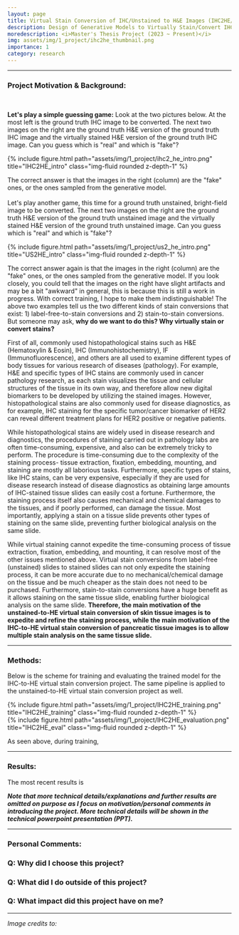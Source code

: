 ```yaml
---
layout: page
title: Virtual Stain Conversion of IHC/Unstained to H&E Images (IHC2HE/US2HE)
description: Design of Generative Models to Virtually Stain/Convert IHC/Unstained (Bright-field) Images to H&E Images 
moredescription: <i>Master's Thesis Project (2023 ~ Present)</i>
img: assets/img/1_project/ihc2he_thumbnail.png
importance: 1
category: research
---
```


---

### **Project Motivation & Background:**
<br>

**Let's play a simple guessing game:** Look at the two pictures below. At the most left is the ground truth IHC image to be converted. The next two images on the right
are the ground truth H&E version of the ground truth IHC image and the virtually stained H&E version of the ground truth IHC image. Can you guess which is "real" and
which is "fake"?

<div class="row">
    <div class="col-sm">
        {% include figure.html path="assets/img/1_project/ihc2_he_intro.png" title="IHC2HE_intro" class="img-fluid rounded z-depth-1" %}
    </div>
</div>

The correct answer is that the images in the right (column) are the "fake" ones, or the ones sampled from the generative model. 
<br>
<br>
Let's play another game, this time for a ground truth unstained, bright-field image to be converted. The next two images on the right are the ground truth H&E version of the ground truth unstained image and the 
virtually stained H&E version of the ground truth unstained image. Can you guess which is "real" and which is "fake"?

<div class="row">
    <div class="col-sm">
        {% include figure.html path="assets/img/1_project/us2_he_intro.png" title="US2HE_intro" class="img-fluid rounded z-depth-1" %}
    </div>
</div>

The correct answer again is that the images in the right (column) are the "fake" ones, or the ones sampled from the generative model. 
If you look closely, you could tell that the images on the right have slight artifacts and may be a bit "awkward" in general, this is because
this is still a work in progress. With correct training, I hope to make them indistinguishable! The above two examples tell us the two different kinds of stain conversions 
that exist: 1) label-free-to-stain conversions and 2) stain-to-stain conversions. But someone may ask, **why do we want to do this? Why virtually stain or convert stains?**

First of all, commonly used histopathological stains such as H&E (Hematoxylin & Eosin), IHC (Immunohistochemistry), IF (Immunofluorescence), and others are all used to
examine different types of body tissues for various research of diseases (pathology). For example, H&E and specific types of IHC stains are commonly used in cancer pathology research, as each stain 
visualizes the tissue and cellular structures of the tissue in its own way, and therefore allow new digital biomarkers to be developed by utilizing the stained images.
However, histopathological stains are also commonly used for disease diagnostics, as for example, IHC staining for the specific tumor/cancer biomarker of HER2 can reveal different treatment plans for
HER2 positive or negative patients. 

While histopathological stains are widely used in disease research and diagnostics, the procedures of staining carried out in pathology labs are often time-consuming, expensive,
and also can be extremely tricky to perform. The procedure is time-consuming due to the complexity of the staining process- tissue extraction, fixation, embedding, mounting, and staining 
are mostly all laborious tasks. Furthermore, specific types of stains, like IHC stains, can be very expensive, especially if they are used for disease research instead of
disease diagnostics as obtaining large amounts of IHC-stained tissue slides can easily cost a fortune. Furthermore, the staining process itself also causes mechanical and chemical damages to the
tissues, and if poorly performed, can damage the tissue. Most importantly, applying a stain on a tissue slide prevents other types of staining on the same slide, preventing further biological analysis on the
same slide. 

While virtual staining cannot expedite the time-consuming process of tissue extraction, fixation, embedding, and mounting, it can resolve most of the other issues mentioned above. Virtual stain conversions from label-free
(unstained) slides to stained slides can not only expedite the staining process, it can be more accurate due to no mechanical/chemical damage on the tissue and be much cheaper as the 
stain does not need to be purchased. Furthermore, stain-to-stain conversions have a huge benefit as it allows staining on the same tissue slide, enabling further biological analysis on the same slide. 
**Therefore, the main motivation of the unstained-to-HE virtual stain conversion of skin tissue images is to expedite and refine the staining process, while the main motivation of the
IHC-to-HE virtual stain conversion of pancreatic tissue images is to allow multiple stain analysis on the same tissue slide.**

---

### **Methods:**

Below is the scheme for training and evaluating the trained model for the IHC-to-HE virtual stain conversion project. The same pipeline is applied to the unstained-to-HE virtual stain conversion project as well.

<div class="row">
    <div class="col-sm">
        {% include figure.html path="assets/img/1_project/IHC2HE_training.png" title="IHC2HE_training" class="img-fluid rounded z-depth-1" %}
    </div>
</div>
<div class="row">
    <div class="col-sm">
        {% include figure.html path="assets/img/1_project/IHC2HE_evaluation.png" title="IHC2HE_eval" class="img-fluid rounded z-depth-1" %}
    </div>
</div>

As seen above, during training,


---

### **Results:**

The most recent results is 

***Note that more technical details/explanations and further results are omitted on purpose as I focus on motivation/personal comments in introducing the project. More technical details
will be shown in the technical powerpoint presentation (PPT).***

---

### **Personal Comments:**

### Q: Why did I choose this project? ###


### Q: What did I do outside of this project? ###

### Q: What impact did this project have on me? ###


---

*Image credits to:*